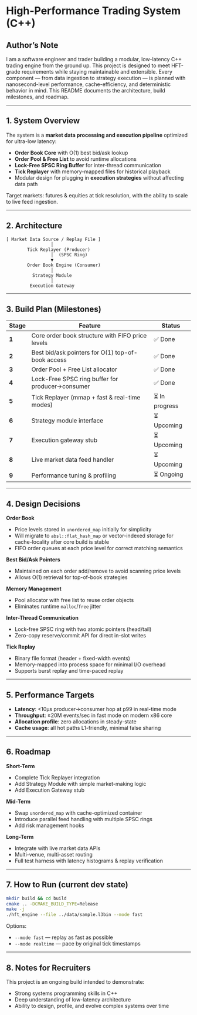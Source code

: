 # High-Performance Trading System (C++)

## Author’s Note

I am a software engineer and trader building a modular, low-latency C++ trading engine from the ground up. This project is designed to meet HFT-grade requirements while staying maintainable and extensible. Every component — from data ingestion to strategy execution — is planned with nanosecond-level performance, cache-efficiency, and deterministic behavior in mind. This README documents the architecture, build milestones, and roadmap.

---

## 1. System Overview

The system is a **market data processing and execution pipeline** optimized for ultra-low latency:

- **Order Book Core** with O(1) best bid/ask lookup
- **Order Pool & Free List** to avoid runtime allocations
- **Lock-Free SPSC Ring Buffer** for inter-thread communication
- **Tick Replayer** with memory-mapped files for historical playback
- Modular design for plugging in **execution strategies** without affecting data path

Target markets: futures & equities at tick resolution, with the ability to scale to live feed ingestion.

---

## 2. Architecture

```
[ Market Data Source / Replay File ]
                 │
        Tick Replayer (Producer)
                 │  (SPSC Ring)
                 ▼
        Order Book Engine (Consumer)
                 │
          Strategy Module
                 │
         Execution Gateway
```

---

## 3. Build Plan (Milestones)

| Stage | Feature                                           | Status         |
| ----- | ------------------------------------------------- | -------------- |
| **1** | Core order book structure with FIFO price levels  | ✅ Done        |
| **2** | Best bid/ask pointers for O(1) top-of-book access | ✅ Done        |
| **3** | Order Pool + Free List allocator                  | ✅ Done        |
| **4** | Lock-Free SPSC ring buffer for producer→consumer  | ✅ Done        |
| **5** | Tick Replayer (mmap + fast & real-time modes)     | ⏳ In progress |
| **6** | Strategy module interface                         | ⏳ Upcoming    |
| **7** | Execution gateway stub                            | ⏳ Upcoming    |
| **8** | Live market data feed handler                     | ⏳ Upcoming    |
| **9** | Performance tuning & profiling                    | ⏳ Ongoing     |

---

## 4. Design Decisions

**Order Book**

- Price levels stored in `unordered_map` initially for simplicity
- Will migrate to `absl::flat_hash_map` or vector-indexed storage for cache-locality after core build is stable
- FIFO order queues at each price level for correct matching semantics

**Best Bid/Ask Pointers**

- Maintained on each order add/remove to avoid scanning price levels
- Allows O(1) retrieval for top-of-book strategies

**Memory Management**

- Pool allocator with free list to reuse order objects
- Eliminates runtime `malloc`/`free` jitter

**Inter-Thread Communication**

- Lock-free SPSC ring with two atomic pointers (head/tail)
- Zero-copy reserve/commit API for direct in-slot writes

**Tick Replay**

- Binary file format (header + fixed-width events)
- Memory-mapped into process space for minimal I/O overhead
- Supports burst replay and time-paced replay

---

## 5. Performance Targets

- **Latency**: <10µs producer→consumer hop at p99 in real-time mode
- **Throughput**: ≥20M events/sec in fast mode on modern x86 core
- **Allocation profile**: zero allocations in steady-state
- **Cache usage**: all hot paths L1-friendly, minimal false sharing

---

## 6. Roadmap

**Short-Term**

- Complete Tick Replayer integration
- Add Strategy Module with simple market-making logic
- Add Execution Gateway stub

**Mid-Term**

- Swap `unordered_map` with cache-optimized container
- Introduce parallel feed handling with multiple SPSC rings
- Add risk management hooks

**Long-Term**

- Integrate with live market data APIs
- Multi-venue, multi-asset routing
- Full test harness with latency histograms & replay verification

---

## 7. How to Run (current dev state)

```bash
mkdir build && cd build
cmake .. -DCMAKE_BUILD_TYPE=Release
make -j
./hft_engine --file ../data/sample.l3bin --mode fast
```

Options:

- `--mode fast` — replay as fast as possible
- `--mode realtime` — pace by original tick timestamps

---

## 8. Notes for Recruiters

This project is an ongoing build intended to demonstrate:

- Strong systems programming skills in C++
- Deep understanding of low-latency architecture
- Ability to design, profile, and evolve complex systems over time
